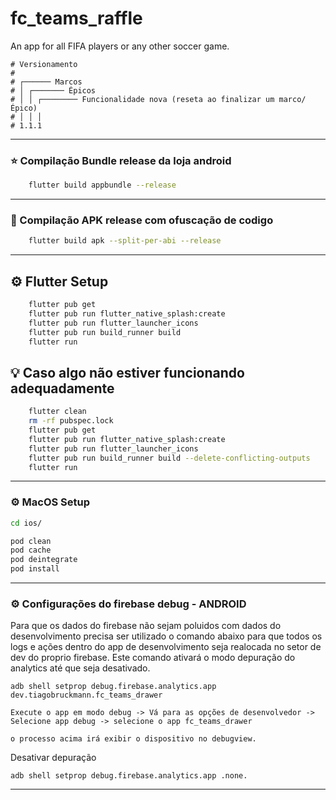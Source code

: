 # fc_teams_raffle

An app for all FIFA players or any other soccer game.

```
# Versionamento
#
# ┌────── Marcos
# │ ┌─────── Épicos
# │ │ ┌──────── Funcionalidade nova (reseta ao finalizar um marco/Épico)
# │ │ │
# 1.1.1
```

---

### :star: Compilação Bundle release da loja android

```sh
    flutter build appbundle --release
```

---

### :star2: Compilação APK release com ofuscação de codigo

```sh
    flutter build apk --split-per-abi --release
```

---

## :gear: Flutter Setup
```sh
    flutter pub get
    flutter pub run flutter_native_splash:create
    flutter pub run flutter_launcher_icons
    flutter pub run build_runner build
    flutter run
```

## :bulb: Caso algo não estiver funcionando adequadamente
```sh
    flutter clean
    rm -rf pubspec.lock
    flutter pub get
    flutter pub run flutter_native_splash:create
    flutter pub run flutter_launcher_icons
    flutter pub run build_runner build --delete-conflicting-outputs
    flutter run
```

---

### :gear: MacOS Setup

```sh
cd ios/

pod clean
pod cache
pod deintegrate
pod install
```

---

### :gear: Configurações do firebase debug - ANDROID
Para que os dados do firebase não sejam poluidos com dados do desenvolvimento precisa ser utilizado o comando abaixo para que todos os logs e ações dentro do app de desenvolvimento seja realocada no setor de dev do proprio firebase. Este comando ativará o modo depuração do analytics até que seja desativado.

```
adb shell setprop debug.firebase.analytics.app dev.tiagobruckmann.fc_teams_drawer

Execute o app em modo debug -> Vá para as opções de desenvolvedor -> Selecione app debug -> selecione o app fc_teams_drawer

o processo acima irá exibir o dispositivo no debugview.
```

Desativar depuração

```
adb shell setprop debug.firebase.analytics.app .none.
```

---
